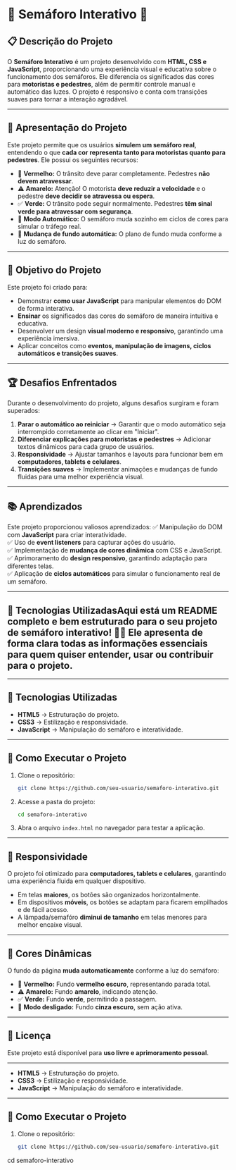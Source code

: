 # 🚦 Semáforo Interativo 🚦

## 📋 Descrição do Projeto
O **Semáforo Interativo** é um projeto desenvolvido com **HTML, CSS e JavaScript**, proporcionando uma experiência visual e educativa sobre o funcionamento dos semáforos. Ele diferencia os significados das cores para **motoristas e pedestres**, além de permitir controle manual e automático das luzes. O projeto é responsivo e conta com transições suaves para tornar a interação agradável.

---

## 🎨 Apresentação do Projeto
Este projeto permite que os usuários **simulem um semáforo real**, entendendo o que **cada cor representa tanto para motoristas quanto para pedestres**. Ele possui os seguintes recursos:
- 🛑 **Vermelho:** O trânsito deve parar completamente. Pedestres **não devem atravessar**.
- ⚠️ **Amarelo:** Atenção! O motorista **deve reduzir a velocidade** e o pedestre **deve decidir se atravessa ou espera**.
- ✅ **Verde:** O trânsito pode seguir normalmente. Pedestres **têm sinal verde para atravessar com segurança**.
- 🚥 **Modo Automático:** O semáforo muda sozinho em ciclos de cores para simular o tráfego real.
- 🎨 **Mudança de fundo automática:** O plano de fundo muda conforme a luz do semáforo.

---

## 🎯 Objetivo do Projeto
Este projeto foi criado para:
- Demonstrar **como usar JavaScript** para manipular elementos do DOM de forma interativa.
- **Ensinar** os significados das cores do semáforo de maneira intuitiva e educativa.
- Desenvolver um design **visual moderno e responsivo**, garantindo uma experiência imersiva.
- Aplicar conceitos como **eventos, manipulação de imagens, ciclos automáticos e transições suaves**.

---

## 🏆 Desafios Enfrentados
Durante o desenvolvimento do projeto, alguns desafios surgiram e foram superados:
1. **Parar o automático ao reiniciar** → Garantir que o modo automático seja interrompido corretamente ao clicar em "Iniciar".
2. **Diferenciar explicações para motoristas e pedestres** → Adicionar textos dinâmicos para cada grupo de usuários.
3. **Responsividade** → Ajustar tamanhos e layouts para funcionar bem em **computadores, tablets e celulares**.
4. **Transições suaves** → Implementar animações e mudanças de fundo fluidas para uma melhor experiência visual.

---

## 📚 Aprendizados
Este projeto proporcionou valiosos aprendizados:
✅ Manipulação do DOM com **JavaScript** para criar interatividade.  
✅ Uso de **event listeners** para capturar ações do usuário.  
✅ Implementação de **mudança de cores dinâmica** com CSS e JavaScript.  
✅ Aprimoramento do **design responsivo**, garantindo adaptação para diferentes telas.  
✅ Aplicação de **ciclos automáticos** para simular o funcionamento real de um semáforo.  

---

## 🔧 Tecnologias UtilizadasAqui está um **README** completo e bem estruturado para o seu projeto de semáforo interativo! 🚦✨ Ele apresenta de forma clara todas as informações essenciais para quem quiser entender, usar ou contribuir para o projeto.  

---


## 🔧 Tecnologias Utilizadas
- **HTML5** → Estruturação do projeto.  
- **CSS3** → Estilização e responsividade.  
- **JavaScript** → Manipulação do semáforo e interatividade.  

---

## 📂 Como Executar o Projeto
1. Clone o repositório:
   ```bash
   git clone https://github.com/seu-usuario/semaforo-interativo.git
   ```
2. Acesse a pasta do projeto:
   ```bash
   cd semaforo-interativo
   ```
3. Abra o arquivo `index.html` no navegador para testar a aplicação.

---

## 📱 Responsividade
O projeto foi otimizado para **computadores, tablets e celulares**, garantindo uma experiência fluida em qualquer dispositivo.

- Em telas **maiores**, os botões são organizados horizontalmente.  
- Em dispositivos **móveis**, os botões se adaptam para ficarem empilhados e de fácil acesso.  
- A lâmpada/semafóro **diminui de tamanho** em telas menores para melhor encaixe visual.  

---

## 🎨 Cores Dinâmicas
O fundo da página **muda automaticamente** conforme a luz do semáforo:
- 🛑 **Vermelho:** Fundo **vermelho escuro**, representando parada total.
- ⚠️ **Amarelo:** Fundo **amarelo**, indicando atenção.
- ✅ **Verde:** Fundo **verde**, permitindo a passagem.
- 🚥 **Modo desligado:** Fundo **cinza escuro**, sem ação ativa.

---

## 📜 Licença
Este projeto está disponível para **uso livre e aprimoramento pessoal**.

---


- **HTML5** → Estruturação do projeto.  
- **CSS3** → Estilização e responsividade.  
- **JavaScript** → Manipulação do semáforo e interatividade.  

---

## 📂 Como Executar o Projeto
1. Clone o repositório:
   ```bash
   git clone https://github.com/seu-usuario/semaforo-interativo.git
cd semaforo-interativo
